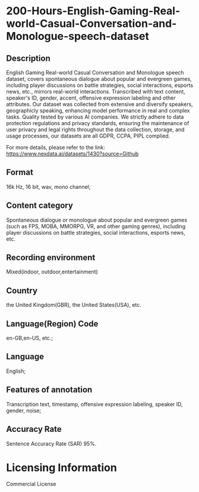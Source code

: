 # 200-Hours-English-Gaming-Real-world-Casual-Conversation-and-Monologue-speech-dataset

## Description
English Gaming Real-world Casual Conversation and Monologue speech dataset, covers spontaneous dialogue about popular and evergreen games, including player discussions on battle strategies, social interactions, esports news, etc., mirrors real-world interactions. Transcribed with text content, speaker's ID, gender, accent, offensive expression labeling and other attributes. Our dataset was collected from extensive and diversify speakers, geographicly speaking, enhancing model performance in real and complex tasks. Quality tested by various AI companies. We strictly adhere to data protection regulations and privacy standards, ensuring the maintenance of user privacy and legal rights throughout the data collection, storage, and usage processes, our datasets are all GDPR, CCPA, PIPL complied.

For more details, please refer to the link: https://www.nexdata.ai/datasets/1430?source=Github


## Format
16k Hz, 16 bit, wav, mono channel;
## Content category
Spontaneous dialogue or monologue about popular and evergreen games (such as FPS, MOBA, MMORPG, VR, and other gaming genres), including player discussions on battle strategies, social interactions, esports news, etc.
## Recording environment
Mixed(indoor, outdoor,entertainment)
## Country
the United Kingdom(GBR), the United States(USA), etc.
## Language(Region) Code
en-GB,en-US, etc.;
## Language
English;
## Features of annotation
Transcription text, timestamp, offensive expression labeling, speaker ID, gender, noise;
## Accuracy Rate
Sentence Accuracy Rate (SAR) 95%.
# Licensing Information
Commercial License
